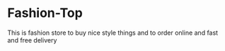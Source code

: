 # Fashion-Top
This is fashion store to buy nice style things and to order online and fast and free delivery
